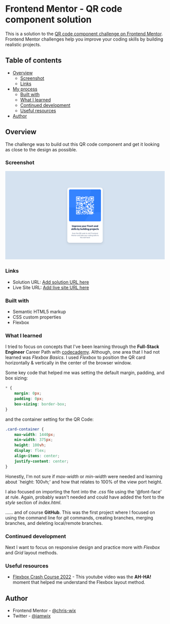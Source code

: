 # Frontend Mentor - QR code component solution

This is a solution to the [QR code component challenge on Frontend Mentor](https://www.frontendmentor.io/challenges/qr-code-component-iux_sIO_H). Frontend Mentor challenges help you improve your coding skills by building realistic projects. 

## Table of contents

- [Overview](#overview)
  - [Screenshot](#screenshot)
  - [Links](#links)
- [My process](#my-process)
  - [Built with](#built-with)
  - [What I learned](#what-i-learned)
  - [Continued development](#continued-development)
  - [Useful resources](#useful-resources)
- [Author](#author)

## Overview
The challenge was to build out this QR code component and get it looking as close to the design as possible.

### Screenshot

![](./images/screencapture.png)

### Links

- Solution URL: [Add solution URL here](https://your-solution-url.com)
- Live Site URL: [Add live site URL here](https://your-live-site-url.com)

### Built with

- Semantic HTML5 markup
- CSS custom properties
- Flexbox

### What I learned

I tried to focus on concepts that I've been learning through the **Full-Stack Engineer** Career Path with [codecademy](https://www.codeacademy.com).  Although, one area that I had not learned was *Flexbox Basics*.  I used *Flexbox* to position the QR card horizontally & vertically in the center of the browser window.  

Some key code that helped me was setting the default margin, padding, and box sizing:

```css
* {
    margin: 0px;
    padding: 0px;
    box-sizing: border-box;
}
```
and the container setting for the QR Code:

```css
.card-container {
    max-width: 1440px;
    min-width: 375px;
    height: 100vh;
    display: flex;
    align-items: center;
    justify-content: center;
}
```
Honestly, I'm not sure if *max-width* or *min-width* were needed and learning about `height: 100vh;' and how that relates to 100% of the view port height.

I also focused on importing the font into the *.css* file using the '@font-face' at rule.  Again, probably wasn't needed and could have added the font to the *style* section of *index.html*.

...... and of course **GitHub**.  This was the first project where I focused on using the command line for *git* commands, creating branches, merging branches, and deleting local/remote branches.

### Continued development

Next I want to focus on responsive design and practice more with *Flexbox* and *Grid* layout methods.

### Useful resources

- [Flexbox Crash Course 2022](https://youtu.be/3YW65K6LcIA) - This youtube video was the **AH-HA!** moment that helped me understand the Flexbox layout method.

## Author

- Frontend Mentor - [@chris-wix](https://www.frontendmentor.io/profile/chris-wix)
- Twitter - [@iamwix](https://www.twitter.com/iamwix)